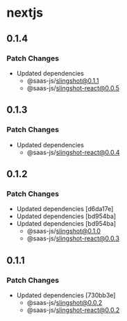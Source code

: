 # nextjs

## 0.1.4

### Patch Changes

- Updated dependencies
  - @saas-js/slingshot@0.1.1
  - @saas-js/slingshot-react@0.0.5

## 0.1.3

### Patch Changes

- Updated dependencies
  - @saas-js/slingshot-react@0.0.4

## 0.1.2

### Patch Changes

- Updated dependencies [d6da17e]
- Updated dependencies [bd954ba]
- Updated dependencies [bd954ba]
  - @saas-js/slingshot@0.1.0
  - @saas-js/slingshot-react@0.0.3

## 0.1.1

### Patch Changes

- Updated dependencies [730bb3e]
  - @saas-js/slingshot@0.0.2
  - @saas-js/slingshot-react@0.0.2
